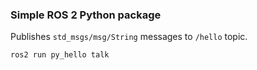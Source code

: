 ### Simple ROS 2 Python package
Publishes `std_msgs/msg/String` messages to `/hello` topic.
```bash
ros2 run py_hello talk
```